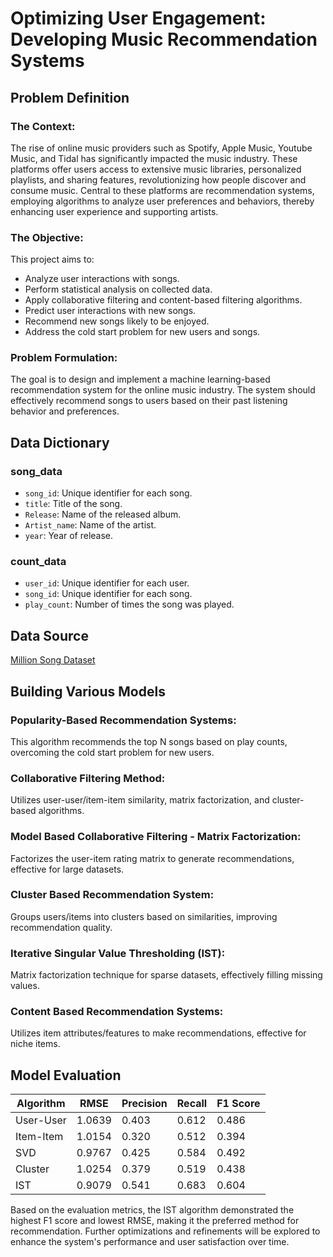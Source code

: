 # Optimizing User Engagement: Developing Music Recommendation Systems

## Problem Definition

### The Context:
The rise of online music providers such as Spotify, Apple Music, Youtube Music, and Tidal has significantly impacted the music industry. These platforms offer users access to extensive music libraries, personalized playlists, and sharing features, revolutionizing how people discover and consume music. Central to these platforms are recommendation systems, employing algorithms to analyze user preferences and behaviors, thereby enhancing user experience and supporting artists.

### The Objective:
This project aims to:
- Analyze user interactions with songs.
- Perform statistical analysis on collected data.
- Apply collaborative filtering and content-based filtering algorithms.
- Predict user interactions with new songs.
- Recommend new songs likely to be enjoyed.
- Address the cold start problem for new users and songs.

### Problem Formulation:
The goal is to design and implement a machine learning-based recommendation system for the online music industry. The system should effectively recommend songs to users based on their past listening behavior and preferences.

## Data Dictionary

### song_data
- `song_id`: Unique identifier for each song.
- `title`: Title of the song.
- `Release`: Name of the released album.
- `Artist_name`: Name of the artist.
- `year`: Year of release.

### count_data
- `user_id`: Unique identifier for each user.
- `song_id`: Unique identifier for each song.
- `play_count`: Number of times the song was played.

## Data Source
[Million Song Dataset](http://millionsongdataset.com/)

## Building Various Models

### Popularity-Based Recommendation Systems:
This algorithm recommends the top N songs based on play counts, overcoming the cold start problem for new users.

### Collaborative Filtering Method:
Utilizes user-user/item-item similarity, matrix factorization, and cluster-based algorithms.

### Model Based Collaborative Filtering - Matrix Factorization:
Factorizes the user-item rating matrix to generate recommendations, effective for large datasets.

### Cluster Based Recommendation System:
Groups users/items into clusters based on similarities, improving recommendation quality.

### Iterative Singular Value Thresholding (IST):
Matrix factorization technique for sparse datasets, effectively filling missing values.

### Content Based Recommendation Systems:
Utilizes item attributes/features to make recommendations, effective for niche items.

## Model Evaluation

| Algorithm | RMSE   | Precision | Recall | F1 Score |
|-----------|--------|-----------|--------|----------|
| User-User | 1.0639 | 0.403     | 0.612  | 0.486    |
| Item-Item | 1.0154 | 0.320     | 0.512  | 0.394    |
| SVD       | 0.9767 | 0.425     | 0.584  | 0.492    |
| Cluster   | 1.0254 | 0.379     | 0.519  | 0.438    |
| IST       | 0.9079 | 0.541     | 0.683  | 0.604    |

Based on the evaluation metrics, the IST algorithm demonstrated the highest F1 score and lowest RMSE, making it the preferred method for recommendation. Further optimizations and refinements will be explored to enhance the system's performance and user satisfaction over time.

